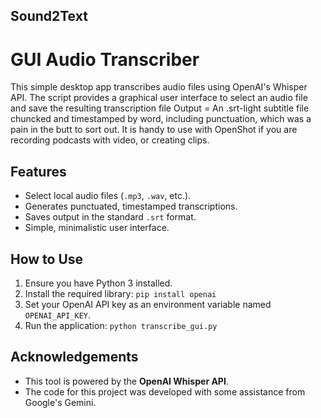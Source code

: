 ## Sound2Text
# GUI Audio Transcriber

This simple desktop app transcribes audio files using OpenAI's Whisper API. The script provides a graphical user interface to select an audio file and save the resulting transcription file
Output = An .srt-light subtitle file chuncked and timestamped by word, including punctuation, which was a pain in the butt to sort out.
It is handy to use with OpenShot if you are recording podcasts with video, or creating clips.

## Features

* Select local audio files (`.mp3`, `.wav`, etc.).
* Generates punctuated, timestamped transcriptions.
* Saves output in the standard `.srt` format.
* Simple, minimalistic user interface.

## How to Use

1.  Ensure you have Python 3 installed.
2.  Install the required library: `pip install openai`
3.  Set your OpenAI API key as an environment variable named `OPENAI_API_KEY`.
4.  Run the application: `python transcribe_gui.py`

## Acknowledgements

* This tool is powered by the **OpenAI Whisper API**.
* The code for this project was developed with some assistance from Google's Gemini.
